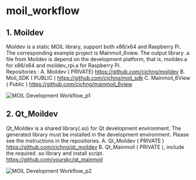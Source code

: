 # moil_workflow

## 1. Moildev

Moildev is a static MOIL library, support both x86/x64 and Raspberry Pi.  
The corresponding example project is Mainmoil_6view. The output library .a file from 
Moildev is depend on the development platform, that is, moildev.a for x86/x64 and moildev_rpi.a for Raspberry Pi.      
Repositories : 
    A. Moildev ( PRIVATE)
    https://github.com/cjchng/moildev
    B. Moil_SDK ( PUBLIC )
    https://github.com/cjchng/moil_sdk
    C. Mainmoil_6View ( Public )
    https://github.com/cjchng/mainmoil_6view



![MOIL Development Workflow_p1](https://user-images.githubusercontent.com/3524867/76945546-a3306200-693d-11ea-9397-92f4cd7029a7.png)



## 2. Qt_Moildev 

Qt_Moildev is a shared library(.so) for Qt development environment. The generated library
must be installed in the development environment. Please see the instructions in 
the repositories. 
    A. Qt_Moildev ( PRIVATE )
    https://github.com/cjchng/qt_moildev 
    B. Qt_Mainmoil ( PRIVATE ), include the required .so library and install script.
    https://github.com/yourskc/qt_mainmoil

![MOIL Development Workflow_p2](https://user-images.githubusercontent.com/3524867/76945624-bfcc9a00-693d-11ea-82b6-2469101685d9.png)



